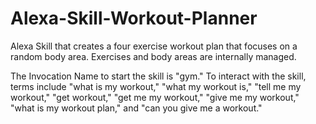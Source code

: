# Alexa-Skill-Workout-Planner

Alexa Skill that creates a four exercise workout plan that focuses on a random body area. Exercises and body areas are internally managed.

The Invocation Name to start the skill is "gym." To interact with the skill, terms include "what is my workout," "what my workout is," "tell me my workout," "get workout," "get me my workout," "give me my workout," "what is my workout plan," and "can you give me a workout."

